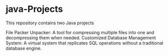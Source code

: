 # java-Projects
This repository contains two Java projects

File Packer Unpacker: A tool for compressing multiple files into one and decompressing them when needed.
Customized Database Management System: A virtual system that replicates SQL operations without a traditional database engine.
